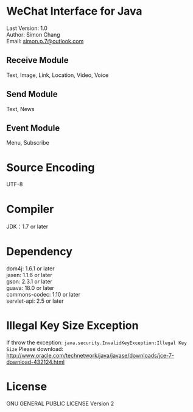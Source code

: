 WeChat Interface for Java
=========================
Last Version: 1.0<br>
Author: Simon Chang<br>
Email: simon.p.7@outlook.com

Receive Module
--------------
Text, Image, Link, Location, Video, Voice

Send Module
-----------
Text, News

Event Module
------------
Menu, Subscribe

Source Encoding
===============
UTF-8

Compiler
========
JDK：1.7 or later

Dependency
==========
dom4j: 1.6.1 or later<br>
jaxen: 1.1.6 or later<br>
gson: 2.3.1 or later<br>
guava: 18.0 or later<br>
commons-codec: 1.10 or later<br>
servlet-api: 2.5 or later


Illegal Key Size Exception
==========================
If throw the exception: `java.security.InvalidKeyException:Illegal Key Size`
Please download: http://www.oracle.com/technetwork/java/javase/downloads/jce-7-download-432124.html


License
=======
GNU GENERAL PUBLIC LICENSE Version 2